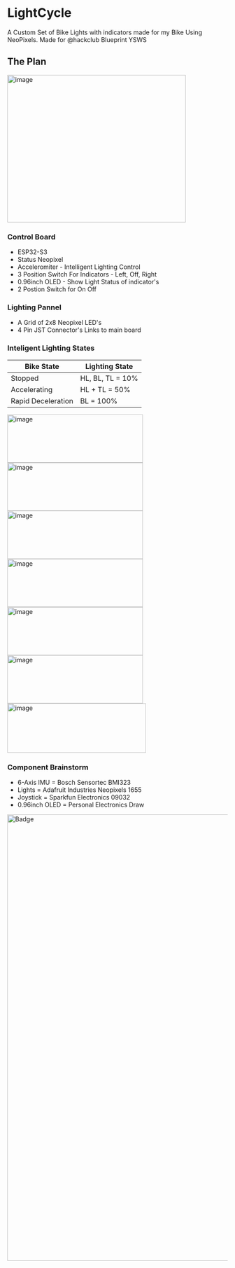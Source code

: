 # LightCycle
A Custom Set of Bike Lights with indicators made for my Bike Using NeoPixels. Made for @hackclub Blueprint YSWS

## The Plan
<img width="408" height="337" alt="image" src="https://github.com/user-attachments/assets/f917f33b-219c-4a63-8752-51f60726bbfa" />


### Control Board
 - ESP32-S3
 - Status Neopixel
 - Acceleromiter - Intelligent Lighting Control
 - 3 Position Switch For Indicators - Left, Off, Right
 - 0.96inch OLED - Show Light Status of indicator's
 - 2 Postion Switch for On Off

 ### Lighting Pannel

  - A Grid of 2x8 Neopixel LED's
  - 4 Pin JST Connector's Links to main board

### Inteligent Lighting States

| Bike State | Lighting State |
|------------|----------------|
| Stopped    | HL, BL, TL = 10%  |
| Accelerating | HL + TL = 50%  |
| Rapid Deceleration | BL = 100% |

<img width="310" height="110" alt="image" src="https://github.com/user-attachments/assets/c9ca6724-4439-4f4a-95f9-c8dbb25d60a2" />
<img width="310" height="110" alt="image" src="https://github.com/user-attachments/assets/974ed5ae-31cc-4ec1-b5f9-1fa82b22880e" />
<img width="310" height="110" alt="image" src="https://github.com/user-attachments/assets/cf7759dc-53f0-4ed7-81d6-834f91d26e03" />
<img width="310" height="110" alt="image" src="https://github.com/user-attachments/assets/c8733d0f-1dfd-4455-9cda-e051e790c398" />
<img width="310" height="110" alt="image" src="https://github.com/user-attachments/assets/17e70f3d-e9e6-4afe-ae46-c6ca59bf2827" />
<img width="310" height="110" alt="image" src="https://github.com/user-attachments/assets/a57a8841-e4e0-4129-b967-7c229de3d847" />
<img width="317" height="113" alt="image" src="https://github.com/user-attachments/assets/dd7c75cd-8aa6-4283-85db-353d0aae74ee" />

### Component Brainstorm 
 -  6-Axis IMU = Bosch Sensortec BMI323
 -  Lights = Adafruit Industries Neopixels 1655
 -  Joystick = Sparkfun Electronics 09032
 -  0.96inch OLED = Personal Electronics Draw







<img width="2000" height="1020" alt="Badge" src="https://github.com/user-attachments/assets/6dd5f2bd-8309-466f-af9c-b98fabe8da96" />
